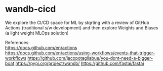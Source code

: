 # wandb-cicd

We explore the CI/CD space for ML by stqrting with a review of GitHub Actions (traditional s/w development) and then explore Weights and Biases (a light weight MLOps solution)

References:<br>
https://docs.github.com/en/actions
https://docs.github.com/en/actions/using-workflows/events-that-trigger-workflows
https://github.com/jacopotagliabue/you-dont-need-a-bigger-boat
https://pypi.org/project/wandb/
https://github.com/fastai/fastai
